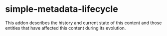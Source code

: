 # simple-metadata-lifecycle
This addon describes the history and current state of this content and those entities that have affected this content during its evolution.
